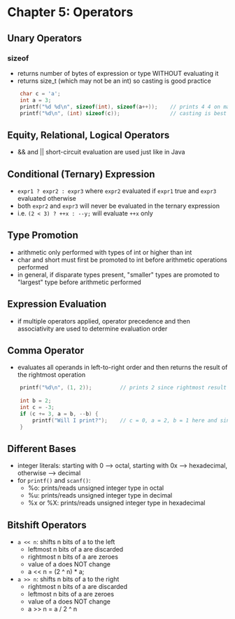 # Chapter 5: Operators

## Unary Operators

### sizeof

- returns number of bytes of expression or type WITHOUT evaluating it
- returns size_t (which may not be an int) so casting is good practice

```C
    char c = 'a';
    int a = 3;
    printf("%d %d\n", sizeof(int), sizeof(a++));    // prints 4 4 on machine with 4-byte integers (a++ NOT executed)
    printf("%d\n", (int) sizeof(c));                // casting is best practice since siz_t may not be an int
```

## Equity, Relational, Logical Operators

- && and || short-circuit evaluation are used just like in Java

## Conditional (Ternary) Expression

- `expr1 ? expr2 : expr3` where `expr2` evaluated if `expr1` true and `expr3` evaluated otherwise
- both `expr2` and `expr3` will never be evaluated in the ternary expression
- i.e. `(2 < 3) ? ++x : --y;` will evaluate `++x` only

## Type Promotion

- arithmetic only performed with types of int or higher than int
- char and short must first be promoted to int before arithmetic operations performed
- in general, if disparate types present, "smaller" types are promoted to "largest" type before arithmetic performed

## Expression Evaluation

- if multiple operators applied, operator precedence and then associativity are used to determine evaluation order

## Comma Operator

- evaluates all operands in left-to-right order and then returns the result of the rightmost operation

```C
    printf("%d\n", (1, 2));         // prints 2 since rightmost result returned
    
    int b = 2;
    int c = -3;
    if (c += 3, a = b, --b) {
        printf("Will I print?");    // c = 0, a = 2, b = 1 here and since 1 returned, statement will print
    }
```

## Different Bases

- integer literals: starting with 0 --> octal, starting with 0x --> hexadecimal, otherwise --> decimal
- for `printf()` and `scanf()`:
  - %o: prints/reads unsigned integer type in octal
  - %u: prints/reads unsigned integer type in decimal
  - %x or %X: prints/reads unsigned integer type in hexadecimal

## Bitshift Operators

- `a << n`: shifts n bits of a to the left 
  - leftmost n bits of a are discarded
  - rightmost n bits of a are zeroes
  - value of a does NOT change
  - a << n = (2 ^ n) * a;
- `a >> n`: shifts n bits of a to the right
  - rightmost n bits of a are discarded
  - leftmost n bits of a are zeroes
  - value of a does NOT change
  - a >> n = a / 2 ^ n
